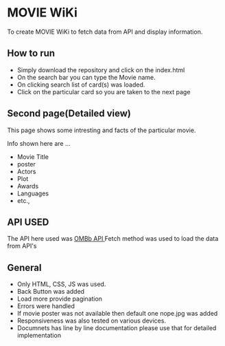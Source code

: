 <h1>MOVIE WiKi</h1>
<p>To create MOVIE WiKi to fetch data from API and display information.</p>
<h2>How to run</h2>
<ul>
  <li>Simply download the repository and click on the index.html</li>
  <li>On the search bar you can type the Movie name.</li>
  <li>On clicking search  list of card(s) was loaded.</li>
  <li>Click on the particular card so you are taken to the next page</li>
</ul>

<h2>Second page(Detailed view)</h2>
<p>This page shows some intresting and facts of the particular movie. </p>
<p>Info shown here are ...</p>
<ul>
 <li>Movie Title</li>
  <li>poster</li>
  <li>Actors</li>
  <li>Plot</li>
  <li>Awards</li>
  <li>Languages</li>
  <li>etc.,</li>
 </ul>
   
<h2>API USED</h2>

The API here used was <a href="http://www.omdbapi.com/">OMBb API </a>
Fetch method was used to load the data from API's

<h2>General</h2>
<ul>
<li>Only HTML, CSS, JS was used.</li>
  <li>Back Button was added</li>
  <li>Load more provide pagination</li>
  <li>Errors were handled</li>
  <li>If movie poster was not available then default one nope.jpg was added</li>
<li>Responsiveness was also tested on various devices.</li>
  <li>Documnets has line by line documentation please use that for detailed implementation</li>
</ul>